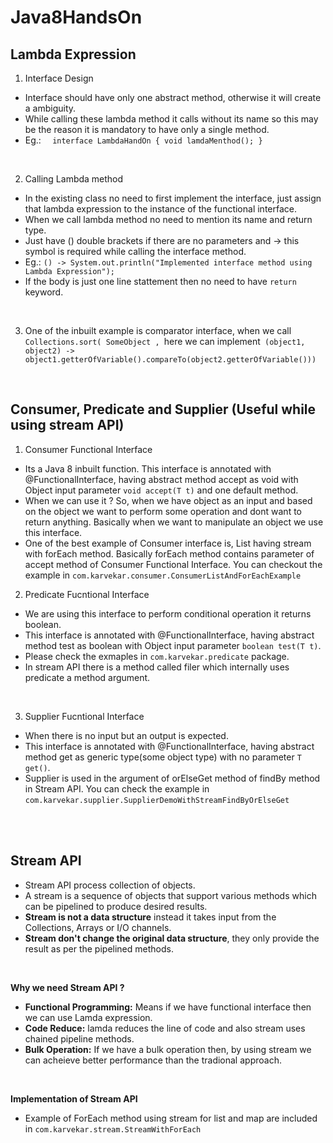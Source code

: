 # Java8HandsOn

## Lambda Expression

1. Interface Design 
 - Interface should have only one abstract method, otherwise it will create a ambiguity.
 - While calling these lambda method it calls without its name so this may be the reason it is mandatory to have only a single method.
 - Eg.: ``` 
 interface LambdaHandOn {
    void lamdaMenthod();
}``` 
 <br />
 
2. Calling Lambda method
  - In the existing class no need to first implement the interface, just assign that lambda expression to the instance of the functional interface.
  - When we call lambda method no need to mention its name and return type.
  - Just have () double brackets if there are no parameters and -> this symbol is required while calling the interface method.
  - Eg.: ``` () -> System.out.println("Implemented interface method using Lambda Expression"); ```
  - If the body is just one line stattement then no need to have ```return``` keyword.
 <br />
 
3. One of the inbuilt example is comparator interface, when we call ```Collections.sort( SomeObject , ```here we can implement``` (object1, object2) -> object1.getterOfVariable().compareTo(object2.getterOfVariable()))```
 <br />
 
## Consumer, Predicate and Supplier (Useful while using stream API)
1. Consumer Functional Interface
- Its a Java 8 inbuilt function. This interface is annotated with @FunctionalInterface, having abstract method accept as void with Object input parameter ```void accept(T t)``` and one default method.
- When we can use it ? So, when we have object as an input and based on the object we want to perform some operation and dont want to return anything. Basically when we want to manipulate an object we use this interface.
- One of the best example of Consumer interface is, List having stream with forEach method. Basically forEach method contains parameter of accept method of Consumer Functional Interface. You can checkout the example in ```com.karvekar.consumer.ConsumerListAndForEachExample```
 
 2. Predicate Fucntional Interface
 - We are using this interface to perform conditional operation it returns boolean.
 - This interface is annotated with @FunctionalInterface, having abstract method test as boolean with Object input parameter ```boolean test(T t)```.
 - Please check the exmaples in ```com.karvekar.predicate``` package.
 - In stream API there is a method called filer which internally uses predicate a method argument.
 <br />
 
  3. Supplier Fucntional Interface
  - When there is no input but an output is expected.
  - This interface is annotated with @FunctionalInterface, having abstract method get as generic type(some object type) with no parameter ```T get()```.
  - Supplier is used in the argument of orElseGet method of findBy method in Stream API. You can check the example in ```com.karvekar.supplier.SupplierDemoWithStreamFindByOrElseGet``` 
 <br />
 <br />

## Stream API
- Stream API process collection of objects.
- A stream is a sequence of objects that support various methods which can be pipelined to produce desired results.
- **Stream is not a data structure** instead it takes input from the Collections, Arrays or I/O channels.
- **Stream don't change the original data structure**, they only provide the result as per the pipelined methods.
 <br />
 
**Why we need Stream API ?**
- **Functional Programming:** Means if we have functional interface then we can use Lamda expression.
- **Code Reduce:** lamda reduces the line of code and also stream uses chained pipeline methods.
- **Bulk Operation:** If we have a bulk operation then, by using stream we can acheieve better performance than the tradional approach.
<br />

**Implementation of Stream API**
- Example of ForEach method using stream for list and map are included in ```com.karvekar.stream.StreamWithForEach ```
 
 
 
